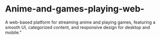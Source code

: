 # Anime-and-games-playing-web-
A web-based platform for streaming anime and playing games, featuring a smooth UI, categorized content, and responsive design for desktop and mobile."

